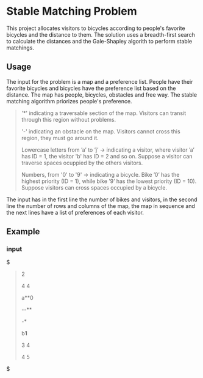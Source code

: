# Stable Matching Problem
This project allocates visitors to bicycles according to people's favorite bicycles and the distance to them. The solution uses a breadth-first search to calculate the distances and the Gale-Shapley algorith to perform stable matchings.

## Usage
The input for the problem is a map and a preference list. People have their favorite bicycles and bicycles have the preference list based on the distance. The map has people, bicycles, obstacles and free way. The stable matching algorithm priorizes people's preference.

>  '*'    indicating a traversable section of the map. Visitors can transit through this region without problems.
>
>  '-'  indicating an obstacle on the map. Visitors cannot cross this region, they must go around it.
>  
>  Lowercase letters from ’a’ to  ’j’  ->  indicating a visitor, where visitor ’a’ has ID = 1, the visitor 'b' has ID = 2 and so on. Suppose a visitor can traverse spaces ocuppied by the others visitors.
>  
>  Numbers, from '0' to '9'  ->  indicating a bicycle. Bike ’0’ has the highest priority (ID = 1), while bike ’9’ has the lowest priority (ID = 10). Suppose visitors can cross spaces occupied by a bicycle.
  
 The input has in the first line the number of bikes and visitors, in the second line the number of rows and columns of the map, the map in sequence and the next lines have a list of preferences of each visitor.
 
 ## Example
 ### input
$
>2
> 
>4 4
> 
>a**0 
>
>--** 
>
>*-** 
>
>b**1** 
>
>3 4 
>
>4 5
>
$
  
